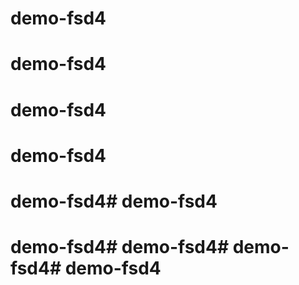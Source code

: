# demo-fsd4
# demo-fsd4
# demo-fsd4
# demo-fsd4
# demo-fsd4# demo-fsd4
# demo-fsd4# demo-fsd4# demo-fsd4# demo-fsd4